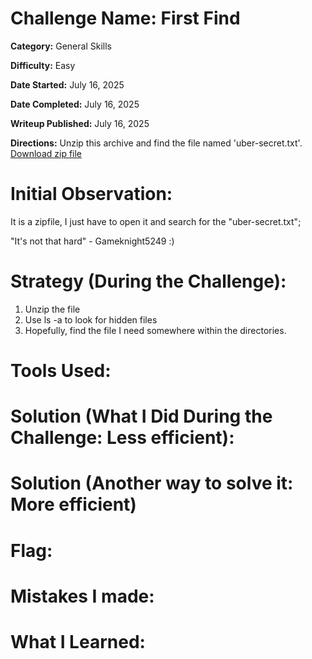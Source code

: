 # Challenge Name: First Find

**Category:** General Skills

**Difficulty:** Easy

**Date Started:** July 16, 2025

**Date Completed:** July 16, 2025

**Writeup Published:** July 16, 2025

**Directions:** Unzip this archive and find the file named 'uber-secret.txt'. [Download zip file](https://artifacts.picoctf.net/c/500/files.zip) 


 # Initial Observation: 
 It is a zipfile, I just have to open it and search for the "uber-secret.txt"; 

 "It's not that hard" - Gameknight5249 :)

 # Strategy (During the Challenge):
1. Unzip the file
2. Use ls -a to look for hidden files
3. Hopefully, find the file I need somewhere within the directories. 

 # Tools Used:

 

# Solution (What I Did During the Challenge: Less efficient): 


# Solution (Another way to solve it: More efficient) 

# Flag: 


# Mistakes I made:

   
# What I Learned:

